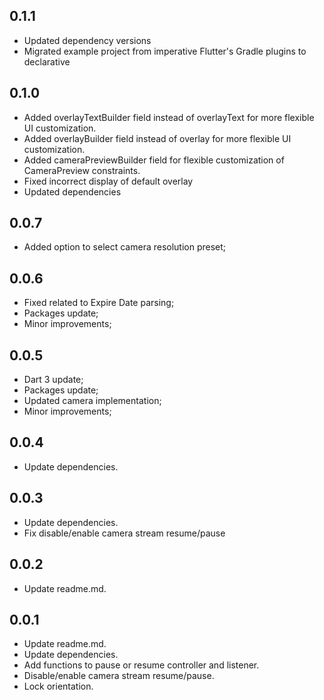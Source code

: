 ## 0.1.1

* Updated dependency versions
* Migrated example project from imperative Flutter's Gradle plugins to declarative

## 0.1.0

* Added overlayTextBuilder field instead of overlayText for more flexible UI customization.
* Added overlayBuilder field instead of overlay for more flexible UI customization.
* Added cameraPreviewBuilder field for flexible customization of CameraPreview constraints.
* Fixed incorrect display of default overlay
* Updated dependencies

## 0.0.7

* Added option to select camera resolution preset;

## 0.0.6

* Fixed related to Expire Date parsing;
* Packages update;
* Minor improvements;

## 0.0.5

* Dart 3 update;
* Packages update;
* Updated camera implementation;
* Minor improvements;

## 0.0.4

* Update dependencies.

## 0.0.3

* Update dependencies.
* Fix disable/enable camera stream resume/pause

## 0.0.2

* Update readme.md.

## 0.0.1

* Update readme.md.
* Update dependencies.
* Add functions to pause or resume controller and listener.
* Disable/enable camera stream resume/pause.
* Lock orientation.


